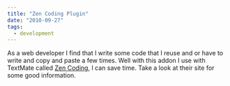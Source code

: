 ```yaml
---
title: "Zen Coding Plugin"
date: "2010-09-27"
tags:
  - development
---
```


As a web developer I find that I write some code that I reuse and or have to write and copy and paste a few times. Well with this addon I use with TextMate called [Zen Coding](https://code.google.com/p/zen-coding/ "Zen Coding Google site"), I can save time. Take a look at their site for some good information.
